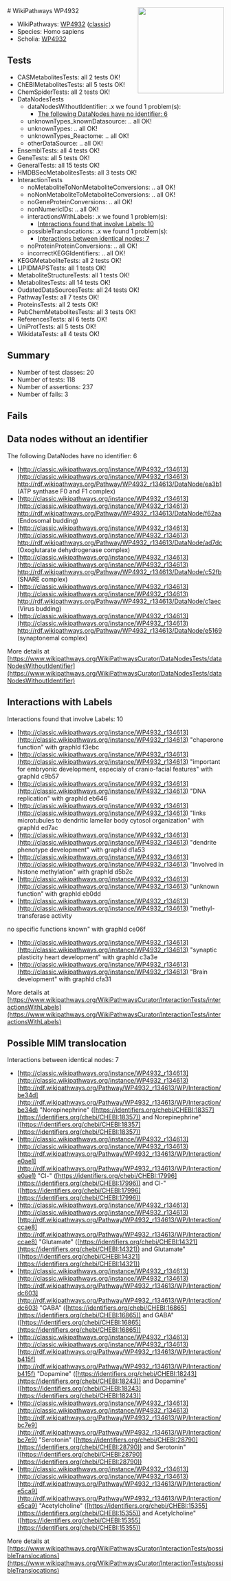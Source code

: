 <img style="float: right; width: 200px" src="https://upload.wikimedia.org/wikipedia/commons/thumb/8/83/Wplogo_with_text_500.png/640px-Wplogo_with_text_500.png" />
# WikiPathways WP4932

* WikiPathways: [WP4932](https://wikipathways.org/pathways/WP4932) ([classic](https://classic.wikipathways.org/instance/WP4932))
* Species: Homo sapiens
* Scholia: [WP4932](https://scholia.toolforge.org/wikipathways/WP4932)
## Tests
* CASMetabolitesTests: all 2 tests OK!
* ChEBIMetabolitesTests: all 5 tests OK!
* ChemSpiderTests: all 2 tests OK!
* DataNodesTests
    * dataNodesWithoutIdentifier: .x we found 1 problem(s):
        * [The following DataNodes have no identifier: 6](#d2d32fa5)
    * unknownTypes_knownDatasource: .. all OK!
    * unknownTypes: .. all OK!
    * unknownTypes_Reactome: .. all OK!
    * otherDataSource: .. all OK!
* EnsemblTests: all 4 tests OK!
* GeneTests: all 5 tests OK!
* GeneralTests: all 15 tests OK!
* HMDBSecMetabolitesTests: all 3 tests OK!
* InteractionTests
    * noMetaboliteToNonMetaboliteConversions: .. all OK!
    * noNonMetaboliteToMetaboliteConversions: .. all OK!
    * noGeneProteinConversions: .. all OK!
    * nonNumericIDs: .. all OK!
    * interactionsWithLabels: .x we found 1 problem(s):
        * [Interactions found that involve Labels: 10](#fe97a8b8)
    * possibleTranslocations: .x we found 1 problem(s):
        * [Interactions between identical nodes: 7](#1c11820c)
    * noProteinProteinConversions: .. all OK!
    * incorrectKEGGIdentifiers: .. all OK!
* KEGGMetaboliteTests: all 2 tests OK!
* LIPIDMAPSTests: all 1 tests OK!
* MetaboliteStructureTests: all 1 tests OK!
* MetabolitesTests: all 14 tests OK!
* OudatedDataSourcesTests: all 24 tests OK!
* PathwayTests: all 7 tests OK!
* ProteinsTests: all 2 tests OK!
* PubChemMetabolitesTests: all 3 tests OK!
* ReferencesTests: all 6 tests OK!
* UniProtTests: all 5 tests OK!
* WikidataTests: all 4 tests OK!


## Summary

* Number of test classes: 20
* Number of tests: 118
* Number of assertions: 237
* Number of fails: 3

## Fails

<a name="d2d32fa5" />

## Data nodes without an identifier

The following DataNodes have no identifier: 6

* [http://classic.wikipathways.org/instance/WP4932_r134613](http://classic.wikipathways.org/instance/WP4932_r134613) http://rdf.wikipathways.org/Pathway/WP4932_r134613/DataNode/ea3b1 (ATP synthase F0 and F1 complex)
* [http://classic.wikipathways.org/instance/WP4932_r134613](http://classic.wikipathways.org/instance/WP4932_r134613) http://rdf.wikipathways.org/Pathway/WP4932_r134613/DataNode/f62aa (Endosomal budding)
* [http://classic.wikipathways.org/instance/WP4932_r134613](http://classic.wikipathways.org/instance/WP4932_r134613) http://rdf.wikipathways.org/Pathway/WP4932_r134613/DataNode/ad7dc (Oxoglutarate dehydrogenase complex)
* [http://classic.wikipathways.org/instance/WP4932_r134613](http://classic.wikipathways.org/instance/WP4932_r134613) http://rdf.wikipathways.org/Pathway/WP4932_r134613/DataNode/c52fb (SNARE complex)
* [http://classic.wikipathways.org/instance/WP4932_r134613](http://classic.wikipathways.org/instance/WP4932_r134613) http://rdf.wikipathways.org/Pathway/WP4932_r134613/DataNode/c1aec (Virus budding)
* [http://classic.wikipathways.org/instance/WP4932_r134613](http://classic.wikipathways.org/instance/WP4932_r134613) http://rdf.wikipathways.org/Pathway/WP4932_r134613/DataNode/e5169 (synaptonemal complex)


More details at [https://www.wikipathways.org/WikiPathwaysCurator/DataNodesTests/dataNodesWithoutIdentifier](https://www.wikipathways.org/WikiPathwaysCurator/DataNodesTests/dataNodesWithoutIdentifier)

<a name="fe97a8b8" />

## Interactions with Labels

Interactions found that involve Labels: 10

* [http://classic.wikipathways.org/instance/WP4932_r134613](http://classic.wikipathways.org/instance/WP4932_r134613) "chaperone function" with graphId f3ebc
* [http://classic.wikipathways.org/instance/WP4932_r134613](http://classic.wikipathways.org/instance/WP4932_r134613) "important for embryonic 
development, especialy
of cranio-facial features" with graphId c9b57
* [http://classic.wikipathways.org/instance/WP4932_r134613](http://classic.wikipathways.org/instance/WP4932_r134613) "DNA replication" with graphId eb646
* [http://classic.wikipathways.org/instance/WP4932_r134613](http://classic.wikipathways.org/instance/WP4932_r134613) "links microtubules to 
dendritic lamellar body
cytosol organization" with graphId ed7ac
* [http://classic.wikipathways.org/instance/WP4932_r134613](http://classic.wikipathways.org/instance/WP4932_r134613) "dendrite phenotype
development" with graphId d1a53
* [http://classic.wikipathways.org/instance/WP4932_r134613](http://classic.wikipathways.org/instance/WP4932_r134613) "Involved in histone methylation" with graphId d5b2c
* [http://classic.wikipathways.org/instance/WP4932_r134613](http://classic.wikipathways.org/instance/WP4932_r134613) "unknown 
function" with graphId eb0dd
* [http://classic.wikipathways.org/instance/WP4932_r134613](http://classic.wikipathways.org/instance/WP4932_r134613) "methyl-transferase
activity

no specific functions
known" with graphId ce06f
* [http://classic.wikipathways.org/instance/WP4932_r134613](http://classic.wikipathways.org/instance/WP4932_r134613) "synaptic plasticity
heart development" with graphId c3a3e
* [http://classic.wikipathways.org/instance/WP4932_r134613](http://classic.wikipathways.org/instance/WP4932_r134613) "Brain development" with graphId cfa31


More details at [https://www.wikipathways.org/WikiPathwaysCurator/InteractionTests/interactionsWithLabels](https://www.wikipathways.org/WikiPathwaysCurator/InteractionTests/interactionsWithLabels)

<a name="1c11820c" />

## Possible MIM translocation

Interactions between identical nodes: 7

* [http://classic.wikipathways.org/instance/WP4932_r134613](http://classic.wikipathways.org/instance/WP4932_r134613) [http://rdf.wikipathways.org/Pathway/WP4932_r134613/WP/Interaction/be34d](http://rdf.wikipathways.org/Pathway/WP4932_r134613/WP/Interaction/be34d) "Norepinephrine" ([https://identifiers.org/chebi/CHEBI:18357](https://identifiers.org/chebi/CHEBI:18357)) and 
Norepinephrine" ([https://identifiers.org/chebi/CHEBI:18357](https://identifiers.org/chebi/CHEBI:18357))
* [http://classic.wikipathways.org/instance/WP4932_r134613](http://classic.wikipathways.org/instance/WP4932_r134613) [http://rdf.wikipathways.org/Pathway/WP4932_r134613/WP/Interaction/e0ae1](http://rdf.wikipathways.org/Pathway/WP4932_r134613/WP/Interaction/e0ae1) "Cl-" ([https://identifiers.org/chebi/CHEBI:17996](https://identifiers.org/chebi/CHEBI:17996)) and 
Cl-" ([https://identifiers.org/chebi/CHEBI:17996](https://identifiers.org/chebi/CHEBI:17996))
* [http://classic.wikipathways.org/instance/WP4932_r134613](http://classic.wikipathways.org/instance/WP4932_r134613) [http://rdf.wikipathways.org/Pathway/WP4932_r134613/WP/Interaction/ccae8](http://rdf.wikipathways.org/Pathway/WP4932_r134613/WP/Interaction/ccae8) "Glutamate" ([https://identifiers.org/chebi/CHEBI:14321](https://identifiers.org/chebi/CHEBI:14321)) and 
Glutamate" ([https://identifiers.org/chebi/CHEBI:14321](https://identifiers.org/chebi/CHEBI:14321))
* [http://classic.wikipathways.org/instance/WP4932_r134613](http://classic.wikipathways.org/instance/WP4932_r134613) [http://rdf.wikipathways.org/Pathway/WP4932_r134613/WP/Interaction/dc603](http://rdf.wikipathways.org/Pathway/WP4932_r134613/WP/Interaction/dc603) "GABA" ([https://identifiers.org/chebi/CHEBI:16865](https://identifiers.org/chebi/CHEBI:16865)) and 
GABA" ([https://identifiers.org/chebi/CHEBI:16865](https://identifiers.org/chebi/CHEBI:16865))
* [http://classic.wikipathways.org/instance/WP4932_r134613](http://classic.wikipathways.org/instance/WP4932_r134613) [http://rdf.wikipathways.org/Pathway/WP4932_r134613/WP/Interaction/b415f](http://rdf.wikipathways.org/Pathway/WP4932_r134613/WP/Interaction/b415f) "Dopamine" ([https://identifiers.org/chebi/CHEBI:18243](https://identifiers.org/chebi/CHEBI:18243)) and 
Dopamine" ([https://identifiers.org/chebi/CHEBI:18243](https://identifiers.org/chebi/CHEBI:18243))
* [http://classic.wikipathways.org/instance/WP4932_r134613](http://classic.wikipathways.org/instance/WP4932_r134613) [http://rdf.wikipathways.org/Pathway/WP4932_r134613/WP/Interaction/bc7e9](http://rdf.wikipathways.org/Pathway/WP4932_r134613/WP/Interaction/bc7e9) "Serotonin" ([https://identifiers.org/chebi/CHEBI:28790](https://identifiers.org/chebi/CHEBI:28790)) and 
Serotonin" ([https://identifiers.org/chebi/CHEBI:28790](https://identifiers.org/chebi/CHEBI:28790))
* [http://classic.wikipathways.org/instance/WP4932_r134613](http://classic.wikipathways.org/instance/WP4932_r134613) [http://rdf.wikipathways.org/Pathway/WP4932_r134613/WP/Interaction/e5ca9](http://rdf.wikipathways.org/Pathway/WP4932_r134613/WP/Interaction/e5ca9) "Acetylcholine" ([https://identifiers.org/chebi/CHEBI:15355](https://identifiers.org/chebi/CHEBI:15355)) and 
Acetylcholine" ([https://identifiers.org/chebi/CHEBI:15355](https://identifiers.org/chebi/CHEBI:15355))


More details at [https://www.wikipathways.org/WikiPathwaysCurator/InteractionTests/possibleTranslocations](https://www.wikipathways.org/WikiPathwaysCurator/InteractionTests/possibleTranslocations)

